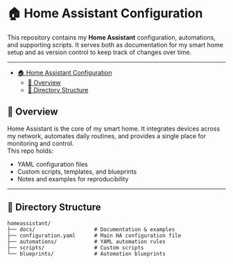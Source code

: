 # 🏠 Home Assistant Configuration

This repository contains my **Home Assistant** configuration, automations, and supporting scripts. It serves both as documentation for my smart home setup and as version control to keep track of changes over time.

---

- [🏠 Home Assistant Configuration](#-home-assistant-configuration)
  - [📖 Overview](#-overview)
  - [📂 Directory Structure](#-directory-structure)

## 📖 Overview

Home Assistant is the core of my smart home. It integrates devices across my network, automates daily routines, and provides a single place for monitoring and control.  
This repo holds:

- YAML configuration files
- Custom scripts, templates, and blueprints
- Notes and examples for reproducibility

---

## 📂 Directory Structure

```text
homeassistant/
├── docs/                   # Documentation & examples
├── configuration.yaml      # Main HA configuration file
├── automations/            # YAML automation rules
├── scripts/                # Custom scripts
└── blueprints/             # Automation blueprints
```
